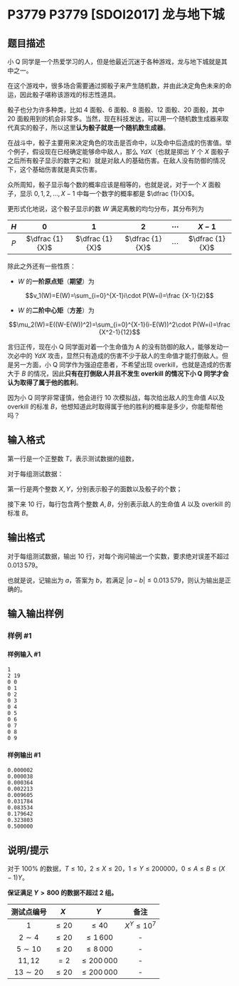 # P3779 P3779 [SDOI2017] 龙与地下城

## 题目描述

小 Q 同学是一个热爱学习的人，但是他最近沉迷于各种游戏，龙与地下城就是其中之一。

在这个游戏中，很多场合需要通过掷骰子来产生随机数，并由此决定角色未来的命运，因此骰子堪称该游戏的标志性道具。

骰子也分为许多种类，比如 $4$ 面骰、$6$ 面骰、$8$ 面骰、$12$ 面骰、$20$ 面骰，其中 $20$ 面骰用到的机会非常多。当然，现在科技发达，可以用一个随机数生成器来取代真实的骰子，所以这里**认为骰子就是一个随机数生成器**。

在战斗中，骰子主要用来决定角色的攻击是否命中，以及命中后造成的伤害值。举个例子，假设现在已经确定能够命中敌人，那么 $YdX$（也就是掷出 $Y$ 个 $X$ 面骰子之后所有骰子显示的数字之和）就是对敌人的基础伤害。在敌人没有防御的情况下，这个基础伤害就是真实伤害。

众所周知，骰子显示每个数的概率应该是相等的，也就是说，对于一个 $X$ 面骰子，显示 $0, 1, 2,\dots ,X−1$ 中每一个数字的概率都是 $\dfrac {1}{X}$。

更形式化地说，这个骰子显示的数 $W$ 满足离散的均匀分布，其分布列为

| $H$ | $0$ | $1$ | $2$ | $\cdots$ | $X-1$ |
| :--: | :--: | :--: | :--: | :--: | :--: |
| $P$ | $\dfrac {1}{X}$ | $\dfrac {1}{X}$ | $\dfrac {1}{X}$ | $\cdots$ | $\dfrac {1}{X}$ |


除此之外还有一些性质：

- $W$ 的**一阶原点矩**（**期望**）为

$$v_1(W)=E(W)=\sum_{i=0}^{X-1}i\cdot P(W=i)=\frac {X-1}{2}$$

- $W$ 的**二阶中心矩**（**方差**）为

$$\mu_2(W)=E((W-E(W))^2)=\sum_{i=0}^{X-1}(i-E(W))^2\cdot P(W=i)=\frac {X^2-1}{12}$$

言归正传，现在小 Q 同学面对着一个生命值为 A 的没有防御的敌人，能够发动一次必中的 $YdX$ 攻击，显然只有造成的伤害不少于敌人的生命值才能打倒敌人。但是另一方面，小 Q 同学作为强迫症患者，不希望出现 overkill，也就是造成的伤害大于 $B$ 的情况，因此**只有在打倒敌人并且不发生 overkill 的情况下小 Q 同学才会认为取得了属于他的胜利**。

因为小 Q 同学非常谨慎，他会进行 $10$ 次模拟战，每次给出敌人的生命值 $A$以及 overkill 的标准 $B$，他想知道此时取得属于他的胜利的概率是多少，你能帮帮他吗？


## 输入格式

第一行是一个正整数 $T$，表示测试数据的组数，

对于每组测试数据：

第一行是两个整数 $X,Y$，分别表示骰子的面数以及骰子的个数；

接下来 $10$ 行，每行包含两个整数 $A,B$，分别表示敌人的生命值 $A$ 以及 overkill 的标准 $B$。

## 输出格式

对于每组测试数据，输出 $10$ 行，对每个询问输出一个实数，要求绝对误差不超过 $0.013\, 579$。

也就是说，记输出为 $a$，答案为 $b$，若满足 $|a-b|\leq 0.013\,579$，则认为输出是正确的。

## 输入输出样例

### 样例 #1

#### 样例输入 #1

```
1
2 19
0 0
0 1
0 2
0 3
0 4
0 5
0 6
0 7
0 8
0 9
```

#### 样例输出 #1

```
0.000002
0.000038
0.000364
0.002213
0.009605
0.031784
0.083534
0.179642
0.323803
0.500000
```

## 说明/提示

对于 $100\%$ 的数据，$T \leq 10$，$2 \leq X \leq 20$，$1 \leq Y \leq 200000$，$0 \leq A \leq B \leq (X-1)Y$。

**保证满足 $Y > 800$ 的数据不超过 $2$ 组。**

| 测试点编号 | $X$ | $Y$ | 备注 |
| :--: | :--: | :--: | :--: |
| $1$ | $\le 20$ | $\le 40$ | $X^Y\le 10^7$ |
| $2\sim 4$ | $\le 20$ | $\le 1\, 600$ | - |
| $5\sim 10$ | $\le 20$ | $\le 8\, 000$ | - |
| $11,12$ | $=2$ | $\le 200\, 000$ | - |
| $13\sim 20$ | $\le 20$ | $\le 200\, 000$ | - |

